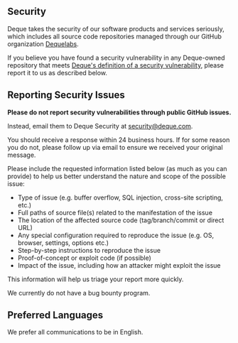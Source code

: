 ## Security

Deque takes the security of our software products and services seriously, which includes all source code repositories managed through our GitHub organization [Dequelabs](https://github.com/dequelabs).

If you believe you have found a security vulnerability in any Deque-owned repository that meets [Deque's definition of a security vulnerability](https://aka.ms/opensource/security/definition), please report it to us as described below.

## Reporting Security Issues

**Please do not report security vulnerabilities through public GitHub issues.**

Instead, email them to Deque Security at [security@deque.com](mailto:security@deque.com).

You should receive a response within 24 business hours. If for some reason you do not, please follow up via email to ensure we received your original message.

Please include the requested information listed below (as much as you can provide) to help us better understand the nature and scope of the possible issue:

  * Type of issue (e.g. buffer overflow, SQL injection, cross-site scripting, etc.)
  * Full paths of source file(s) related to the manifestation of the issue
  * The location of the affected source code (tag/branch/commit or direct URL)
  * Any special configuration required to reproduce the issue (e.g. OS, browser, settings, options etc.)
  * Step-by-step instructions to reproduce the issue
  * Proof-of-concept or exploit code (if possible)
  * Impact of the issue, including how an attacker might exploit the issue

This information will help us triage your report more quickly.

We currently do not have a bug bounty program.

## Preferred Languages

We prefer all communications to be in English.
